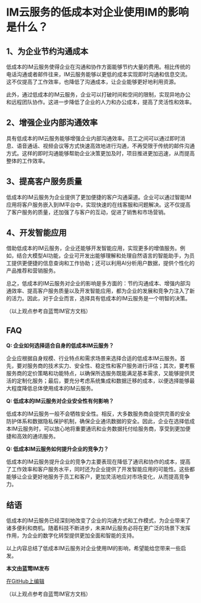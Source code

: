 # IM云服务的低成本对企业使用IM的影响是什么？

## 1、为企业节约沟通成本

低成本的IM云服务使得企业在沟通和协作方面能够节约大量的费用。相比传统的电话沟通或者邮件往来，IM云服务能够以更低的成本实现即时沟通和信息交流。这不仅提高了工作效率，也降低了沟通成本，让企业能够更好地利用资源。

此外，通过低成本的IM云服务，企业可以打破时间和空间的限制，实现异地办公和远程团队协作。这进一步降低了企业的人力和办公成本，提高了灵活性和效率。

## 2、增强企业内部沟通效率

具有低成本的IM云服务能够增强企业内部沟通效率。员工之间可以通过即时消息、语音通话、视频会议等方式快速高效地进行沟通，不再受限于传统的邮件沟通方式。这样的即时沟通能够帮助企业决策更加及时，项目推进更加迅速，从而提高整体的工作效率。

## 3、提高客户服务质量

低成本的IM云服务为企业提供了更加便捷的客户沟通渠道。企业可以通过智能IM应用将客户服务嵌入到IM平台中，实现快速的在线客服和问题解决。这不仅提高了客户服务的质量，还加强了与客户的互动，促进了销售和市场营销。

## 4、开发智能应用

借助低成本的IM云服务，企业还能够开发智能应用，实现更多的增值服务。例如，结合大模型AI功能，企业可开发出能够理解和处理自然语言的智能助手，为员工提供更便捷的信息查询和工作协助；还可以利用AI分析用户数据，提供个性化的产品推荐和营销服务。

总之，低成本的IM云服务对企业的影响是多方面的：节约沟通成本、增强内部沟通效率、提高客户服务质量以及开发智能应用，都为企业的发展和竞争力注入了新的活力。因此，对于企业而言，选择具有低成本的IM云服务是一个明智的决策。

（以上观点参考自蓝莺IM官方文档）

## FAQ

**Q: 企业如何选择适合自身的低成本IM云服务？**

企业应根据自身规模、行业特点和需求场景来选择合适的低成本IM云服务。首先，要对服务商的技术实力、安全性、稳定性和客户服务进行评估；其次，要考察服务商的定价策略和功能特点，以确保所选服务既能满足基本需求，又能够提供灵活的定制化服务；最后，要充分考虑系统集成和数据迁移的成本，以便选择能够最大程度降低总体使用成本的IM云服务。

**Q: 低成本的IM云服务对企业安全性有何影响？**

低成本的IM云服务一般不会牺牲安全性。相反，大多数服务商会提供完善的安全防护体系和数据隐私保护机制，确保企业通讯数据的安全。因此，企业在选择低成本IM云服务时，可以放心地将重要通讯和业务数据托付给服务商，享受到更加便捷和高效的通讯服务。

**Q: 低成本IM云服务如何提升企业的竞争力？**

低成本的IM云服务提升企业的竞争力主要表现在降低了通讯和协作的成本，提高了工作效率和客户服务水平，同时还为企业提供了开发智能应用的可能性。这些都能够让企业更好地服务于员工和客户，更加灵活地应对市场变化，从而提高竞争力。

## 结语

低成本的IM云服务已经深刻地改变了企业的沟通方式和工作模式，为企业带来了诸多便利和商机。随着科技不断进步，未来IM云服务必将在更广泛的场景下发挥作用，为企业的数字化转型提供更加全面和智能的支持。

以上内容总结了低成本IM云服务对企业使用IM的影响，希望能给您带来一些启发。

**本文由蓝莺IM发布**

[在GitHub上编辑](https://github.com/lanyingim/articles)

（以上观点参考自蓝莺IM官方文档）